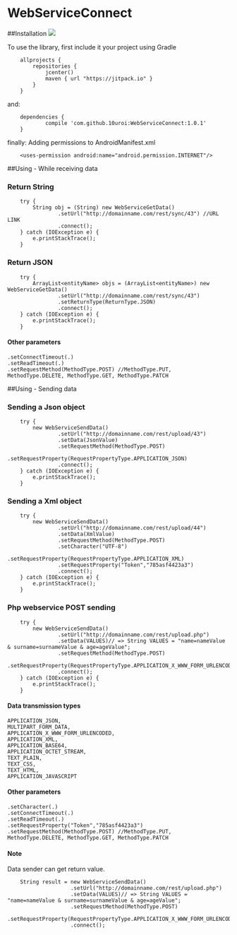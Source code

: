 # WebServiceConnect 


##Installation <img src="https://jitpack.io/v/10uroi/WebServiceConnect.svg">

To use the library, first include it your project using Gradle

        allprojects {
            repositories {
                jcenter()
                maven { url "https://jitpack.io" }
            }
        }
and:

        dependencies {
                compile 'com.github.10uroi:WebServiceConnect:1.0.1'
        }
        
finally: Adding permissions to AndroidManifest.xml
        
        <uses-permission android:name="android.permission.INTERNET"/>
        
##Using - While receiving data
### Return String
        try {
            String obj = (String) new WebServiceGetData()
                    .setUrl("http://domainname.com/rest/sync/43") //URL LINK
                    .connect();
        } catch (IOException e) {
            e.printStackTrace();
        }
                
### Return JSON
        try {
            ArrayList<entityName> objs = (ArrayList<entityName>) new WebServiceGetData()
                    .setUrl("http://domainname.com/rest/sync/43")
                    .setReturnType(ReturnType.JSON)
                    .connect();
        } catch (IOException e) {
            e.printStackTrace();
        }
        
#### Other parameters
    .setConnectTimeout(.)
    .setReadTimeout(.)
    .setRequestMethod(MethodType.POST) //MethodType.PUT, MethodType.DELETE, MethodType.GET, MethodType.PATCH
    
##Using - Sending data
### Sending a Json object 
        try {
            new WebServiceSendData()
                    .setUrl("http://domainname.com/rest/upload/43")
                    .setData(JsonValue)
                    .setRequestMethod(MethodType.POST)
                    .setRequestProperty(RequestPropertyType.APPLICATION_JSON)
                    .connect();
        } catch (IOException e) {
            e.printStackTrace();
        }
                
### Sending a Xml object
        try {
            new WebServiceSendData()
                    .setUrl("http://domainname.com/rest/upload/44")
                    .setData(XmlValue)
                    .setRequestMethod(MethodType.POST)
                    .setCharacter("UTF-8")
                    .setRequestProperty(RequestPropertyType.APPLICATION_XML)
                    .setRequestProperty("Token","785asf4423a3")
                    .connect();
        } catch (IOException e) {
            e.printStackTrace();
        }
        
### Php webservice POST sending
        try {
            new WebServiceSendData()
                    .setUrl("http://domainname.com/rest/upload.php")
                    .setData(VALUES)// => String VALUES = "name=nameValue & surname=surnameValue & age=ageValue";
                    .setRequestMethod(MethodType.POST)
                    .setRequestProperty(RequestPropertyType.APPLICATION_X_WWW_FORM_URLENCODED)
                    .connect();
        } catch (IOException e) {
            e.printStackTrace();
        }

#### Data transmission types
    APPLICATION_JSON,
    MULTIPART_FORM_DATA,
    APPLICATION_X_WWW_FORM_URLENCODED,
    APPLICATION_XML,
    APPLICATION_BASE64,
    APPLICATION_OCTET_STREAM,
    TEXT_PLAIN,
    TEXT_CSS,
    TEXT_HTML,
    APPLICATION_JAVASCRIPT
    
#### Other parameters
    .setCharacter(.)
    .setConnectTimeout(.)
    .setReadTimeout(.)
    .setRequestProperty("Token","785asf4423a3")
    .setRequestMethod(MethodType.POST) //MethodType.PUT, MethodType.DELETE, MethodType.GET, MethodType.PATCH
    
#### Note
Data sender can get return value.
        
        String result = new WebServiceSendData()
                        .setUrl("http://domainname.com/rest/upload.php")
                        .setData(VALUES)// => String VALUES = "name=nameValue & surname=surnameValue & age=ageValue";
                        .setRequestMethod(MethodType.POST)
                        .setRequestProperty(RequestPropertyType.APPLICATION_X_WWW_FORM_URLENCODED)
                        .connect();
